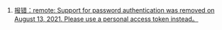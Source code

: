 1.  <a target='_blank' href='https://blog.csdn.net/weixin_41010198/article/details/119698015'>报错：remote: Support for password authentication was removed on August 13, 2021. Please use a personal access token instead。</a>
   